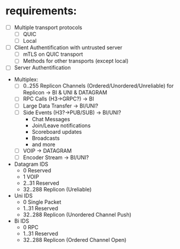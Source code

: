 # requirements:

- [ ] Multiple transport protocols
    - [ ] QUIC
    - [ ] Local

- [ ] Client Authentification with untrusted server
    - [ ] mTLS on QUIC transport
    - [ ] Methods for other transports (except local)
- [ ] Server Authentification
- Multiplex:
    - [ ] 0..255 Replicon Channels (Ordered/Unordered/Unreliable) for Replicon -> BI & UNI & DATAGRAM
    - [ ] RPC Calls (H3->GRPC?) -> BI
    - [ ] Large Data Transfer -> BI/UNI?
    - [ ] Side Events (H3?->PUB/SUB) -> BI/UNI?
        - Chat Messages
        - Join/Leave notifications
        - Scoreboard updates
        - Broadcasts
        - and more
    - [ ] VOIP -> DATAGRAM
    - [ ] Encoder Stream -> BI/UNI?
- Datagram IDS
    - 0 Reserved
    - 1 VOIP
    - 2..31 Reserved
    - 32..288 Replicon (Ureliable)
- Uni IDS
    - 0 Single Packet
    - 1..31 Reserved
    - 32..288 Replicon (Unordered Channel Push)
- Bi IDS
    - 0 RPC
    - 1..31 Reserved
    - 32..288 Replicon (Ordered Channel Open)